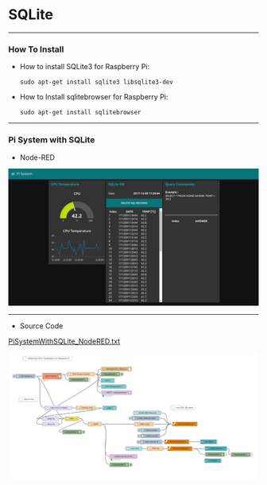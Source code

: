 # SQLite

***
### How To Install

* How to install SQLite3 for Raspberry Pi:
    ```
    sudo apt-get install sqlite3 libsqlite3-dev
    ```

* How to Install sqlitebrowser for Raspberry Pi:
    ```
    sudo apt-get install sqlitebrowser  
    ```


***
### Pi System with SQLite

* Node-RED

![PiSystemWithSQLite.png](https://github.com/leehaesung/NodeRED/blob/master/02_CodeFiles/12_SQLite/01_Images/PiSystemWithSQLite.png)

***
* Source Code

[PiSystemWithSQLite_NodeRED.txt](https://github.com/leehaesung/NodeRED/blob/master/02_CodeFiles/12_SQLite/02_SourceCodes/PiSystemWithSQLite_NodeRED.txt)

![PiSystemWithSQLite_NodeRED.png](https://github.com/leehaesung/NodeRED/blob/master/02_CodeFiles/12_SQLite/01_Images/PiSystemWithSQLite_NodeRED.png)

